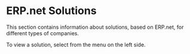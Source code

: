# ERP.net Solutions

This section contains information about solutions, based on ERP.net, for different types of companies.

To view a solution, select from the menu on the left side.
